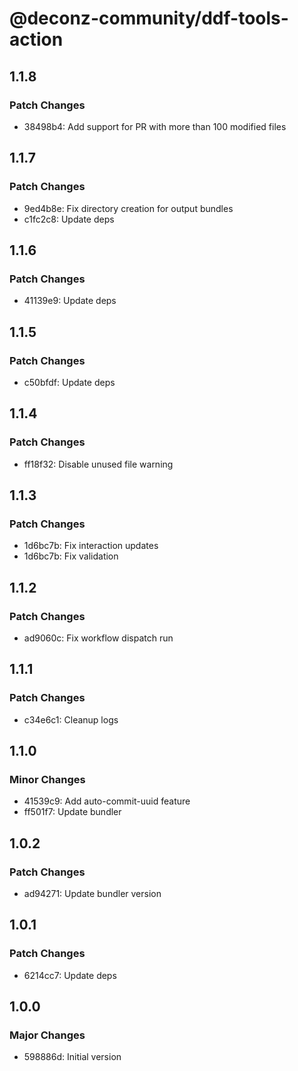 # @deconz-community/ddf-tools-action

## 1.1.8

### Patch Changes

- 38498b4: Add support for PR with more than 100 modified files

## 1.1.7

### Patch Changes

- 9ed4b8e: Fix directory creation for output bundles
- c1fc2c8: Update deps

## 1.1.6

### Patch Changes

- 41139e9: Update deps

## 1.1.5

### Patch Changes

- c50bfdf: Update deps

## 1.1.4

### Patch Changes

- ff18f32: Disable unused file warning

## 1.1.3

### Patch Changes

- 1d6bc7b: Fix interaction updates
- 1d6bc7b: Fix validation

## 1.1.2

### Patch Changes

- ad9060c: Fix workflow dispatch run

## 1.1.1

### Patch Changes

- c34e6c1: Cleanup logs

## 1.1.0

### Minor Changes

- 41539c9: Add auto-commit-uuid feature
- ff501f7: Update bundler

## 1.0.2

### Patch Changes

- ad94271: Update bundler version

## 1.0.1

### Patch Changes

- 6214cc7: Update deps

## 1.0.0

### Major Changes

- 598886d: Initial version
